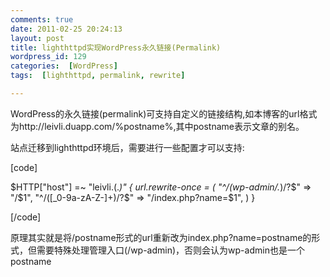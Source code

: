 ```yaml
---
comments: true
date: 2011-02-25 20:24:13
layout: post
title: lighthttpd实现WordPress永久链接(Permalink)
wordpress_id: 129
categories:  [WordPress]
tags:  [lighthttpd, permalink, rewrite]

---
```


WordPress的永久链接(permalink)可支持自定义的链接结构,如本博客的url格式为http://leivli.duapp.com/%postname%,其中postname表示文章的别名。

站点迁移到lighthttpd环境后，需要进行一些配置才可以支持:

[code]

$HTTP["host"] =~ "leivli\.(.*)" {
url.rewrite-once = (
 "^/(wp-admin\/.*)/?$" => "/$1",
 "^/([_0-9a-zA-Z-]+)/?$" => "/index.php?name=$1",
 )
}

[/code]

原理其实就是将/postname形式的url重新改为index.php?name=postname的形式，但需要特殊处理管理入口(/wp-admin)，否则会认为wp-admin也是一个postname
